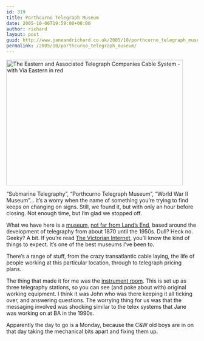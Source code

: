 ```yaml
---
id: 319
title: Porthcurno Telegraph Museum
date: 2005-10-06T19:59:00+00:00
author: richard
layout: post
guid: http://www.janeandrichard.co.uk/2005/10/porthcurno_telegraph_museum
permalink: /2005/10/porthcurno_telegraph_museum/
---
```


<img src="http://www.janeandrichard.co.uk/blog/img/2005/09/porthcurno-465x330.jpg" width="465" height="330" alt="The Eastern and Associated Telegraph Companies Cable System - with Via Eastern in red" /> 

&#8220;Submarine Telegraphy&#8221;, &#8220;Porthcurno Telegraph Museum&#8221;, &#8220;World War II Museum&#8221;&#8230; it&#8217;s a worry when the name of something you&#8217;re trying to find keeps on changing on signs. Still, we found it, but with only an hour before closing. Not enough time, but I&#8217;m glad we stopped off. 

What we have here is a [museum](http://www.porthcurno.org.uk), [not far from Land&#8217;s End](http://maps.google.co.uk/maps?ll=50.042754,-5.654354&spn=0.012803,0.022749&hl=en), based around the development of telegraphy from about 1870 until the 1950s. Dull? Heck no. Geeky? A bit. If you&#8217;re read [The Victorian Internet](http://www.amazon.co.uk/exec/obidos/ASIN/0753807033/richarddallaway), you&#8217;ll know the kind of things to expect. It&#8217;s one of the best museums I&#8217;ve been to. 

There&#8217;s a range of stuff, from the crazy transatlantic cable laying, the life of people working at this particular location, through to telegraph pricing plans.
  
The thing that made it for me was the [instrument room](http://www.porthcurno.org.uk/html/room4.html). This is set up as three telegraphy stations, so you can see (and poke about with) original working equipment. I think it was John who was there keeping it all ticking over, and answering questions. The worrying thing for us was that the messaging involved was shocking similar to the telex systems that Jane was working on at BA in the 1990s. 

Apparently the day to go is a Monday, because the C&W old boys are in on that day taking the mechanical bits apart and fixing them up.